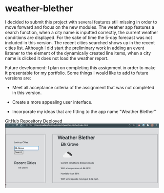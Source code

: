 # weather-blether

I decided to submit this project with several features still missing in order to move forward and focus on the new modules. The weather app features a search function, when a city name is inputted correctly, the current weather conditions are displayed. For the sake of time the 5-day forecast was not included in this version. The recent cities searched shows up in the recent cities list. Although I did start the preliminary work in adding an event listener to the element of the dynamically created line items, when a city name is clicked it does not load the weather report.

Future development:
I plan on completing this assignment in order to make it presentable for my portfolio. Some things I would like to add to future versions are:

- Meet all acceptance criteria of the assignment that was not completed in this version.

- Create a more appealing user interface.
- Incorporate my ideas that are fitting to the app name "Weather Blether"

[GitHub Repository](https://github.com/cpalileo/weather-blether)
[Deployed](https://cpalileo.github.io/weather-blether/)
![Screen shot](https://github.com/cpalileo/weather-blether/blob/main/assets/images/screenshot.jpg?raw=true)
